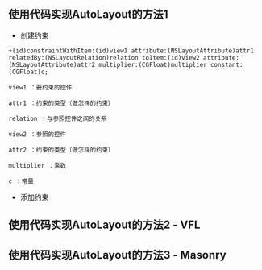 ## 使用代码实现AutoLayout的方法1
- 创建约束

```objc
+(id)constraintWithItem:(id)view1 attribute:(NSLayoutAttribute)attr1 relatedBy:(NSLayoutRelation)relation toItem:(id)view2 attribute:(NSLayoutAttribute)attr2 multiplier:(CGFloat)multiplier constant:(CGFloat)c;

view1 ：要约束的控件

attr1 ：约束的类型（做怎样的约束）

relation ：与参照控件之间的关系

view2 ：参照的控件

attr2 ：约束的类型（做怎样的约束）

multiplier ：乘数

c ：常量
```

- 添加约束

## 使用代码实现AutoLayout的方法2 - VFL

## 使用代码实现AutoLayout的方法3 - Masonry